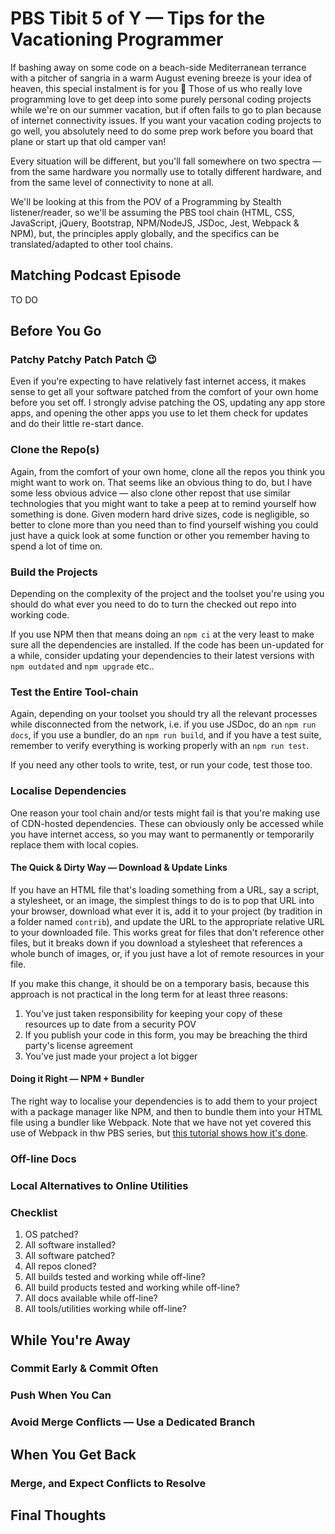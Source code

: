 # PBS Tibit 5 of Y — Tips for the Vacationing Programmer

If bashing away on some code on a beach-side Mediterranean terrance  with a pitcher of sangria in a warm August evening breeze is your idea of heaven, this special instalment is for you 🙂 Those of us who really love programming love to get deep into some purely personal coding projects while we're on our summer vacation, but if often fails to go to plan because of internet connectivity issues. If you want your vacation coding projects to go well, you absolutely need to do some prep work before you board that plane or start up that old camper van!

Every situation will be different, but you'll fall somewhere on two spectra — from the same hardware you normally use to totally different hardware, and from the same level of connectivity to none at all. 

We'll be looking at this from the POV of a Programming by Stealth listener/reader, so we'll be assuming the PBS tool chain (HTML, CSS, JavaScript, jQuery, Bootstrap, NPM/NodeJS, JSDoc, Jest, Webpack & NPM), but, the principles apply globally, and the specifics can be translated/adapted to other tool chains.

## Matching Podcast Episode

TO DO

## Before You Go

### Patchy Patchy Patch Patch 😉

Even if you're expecting to have relatively fast internet access, it makes sense to get all your software patched from the comfort of your own home before you set off. I strongly advise patching the OS, updating any app store apps, and opening the other apps you use to let them check for updates and do their little re-start dance.

### Clone the Repo(s)

Again, from the comfort of your own home, clone all the repos you think you might want to work on. That seems like an obvious thing to do, but I have some less obvious advice — also clone other repost that use similar technologies that you might want to take a peep at to remind yourself how something is done. Given modern hard drive sizes, code is negligible, so better to clone more than you need than to find yourself wishing you could just have a quick look at some function or other you remember having to spend a lot of time on.

### Build the Projects

Depending on the complexity of the project and the toolset you're using you should do what ever you need to do to turn the checked out repo into working code.

If you use NPM then that means doing an `npm ci` at the very least to make sure all the dependencies are installed. If the code has been un-updated for a while, consider updating your dependencies to their latest versions with `npm outdated` and `npm upgrade` etc..

### Test the Entire Tool-chain

Again, depending on your toolset you should try all the relevant processes while disconnected from the network, i.e. if you use JSDoc, do an `npm run docs`, if you use a bundler, do an `npm run build`, and if you have a test suite, remember to verify everything is working properly with an `npm run test`.

If you need any other tools to write, test, or run your code, test those too.

### Localise Dependencies

One reason your tool chain and/or tests might fail is that you're making use of CDN-hosted dependencies. These can obviously only be accessed while you have internet access, so you may want to permanently or temporarily replace them with local copies.

#### The Quick & Dirty Way — Download & Update Links

If you have an HTML file that's loading something from a URL, say a script, a stylesheet, or an image, the simplest things to do is to pop that URL into your browser, download what ever it is, add it to your project (by tradition in a folder named `contrib`), and update the URL to the appropriate relative URL to your downloaded file. This works great for files that don't reference other files, but it breaks down if you download a stylesheet that references a whole bunch of images, or, if you just have a lot of remote resources in your file.

If you make this change, it should be on a temporary basis, because this approach is not practical in the long term for at least three reasons:

1. You've just taken responsibility for keeping your copy of these resources up to date from a security POV
2. If you publish your code in this form, you may be breaching the third party's license agreement
3. You've just made your project a lot bigger

#### Doing it Right — NPM + Bundler

The right way to localise your dependencies is to add them to your project with a package manager like NPM, and then to bundle them into your HTML file using a bundler like Webpack. Note that we have not yet covered this use of Webpack in thw PBS series, but [this tutorial shows how it's done](https://www.sitepoint.com/bundle-static-site-webpack/).

### Off-line Docs

### Local Alternatives to Online Utilities

### Checklist

1. OS patched?
2. All software installed?
3. All software patched?
4. All repos cloned?
5. All builds tested and working while off-line?
6. All build products tested and working while off-line?
7. All docs available while off-line?
8. All tools/utilities working while off-line?

## While You're Away

###  Commit Early & Commit Often

### Push When You Can

### Avoid Merge Conflicts — Use a Dedicated Branch

## When You Get Back

### Merge, and Expect Conflicts to Resolve

## Final Thoughts


